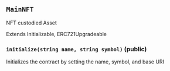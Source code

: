 ## `MainNFT`

NFT custodied Asset


Extends Initializable, ERC721Upgradeable


### `initialize(string name, string symbol)` (public)



Initializes the contract by setting the name, symbol, and base URI



